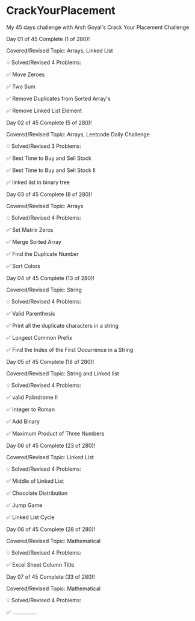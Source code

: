 # CrackYourPlacement
My 45 days challenge with Arsh Goyal's Crack Your Placement Challenge


Day 01 of 45 Complete (1 of 280)!

Covered/Revised Topic: Arrays, Linked List

💡 Solved/Revised 4 Problems:


✅ Move Zeroes

✅ Two Sum

✅ Remove Duplicates from Sorted Array's

✅ Remove Linked List Element



Day 02 of 45 Complete (5 of 280)!

Covered/Revised Topic: Arrays, Leetcode Daily Challenge 

💡 Solved/Revised 3 Problems:

✅ Best Time to Buy and Sell Stock 

✅ Best Time to Buy and Sell Stock II

✅ linked list in binary tree



Day 03 of 45 Complete (8 of 280)!

Covered/Revised Topic: Arrays 

💡 Solved/Revised 4 Problems:

✅ Set Matrix Zeros 

✅ Merge Sorted Array 

✅ Find the Duplicate Number 

✅ Sort Colors



Day 04 of 45 Complete (13 of 280)!

Covered/Revised Topic: String 

💡 Solved/Revised 4 Problems:

✅ Valid Parenthesis

✅ Print all the duplicate characters in a string

✅ Longest Common Prefix 

✅ Find the Index of the First Occurrence in a String



Day 05 of 45 Complete (18 of 280)!

Covered/Revised Topic: String and Linked list 

💡 Solved/Revised 4 Problems:

✅ valid Palindrome II

✅ Integer to Roman

✅ Add Binary 

✅ Maximum Product of Three Numbers 


Day 06 of 45 Complete (23 of 280)!

Covered/Revised Topic: Linked List 

💡 Solved/Revised 4 Problems:

✅ Middle of Linked List 

✅ Chocolate Distribution

✅ Jump Game

✅ Linked List Cycle

Day 06 of 45 Complete (28 of 280)!

Covered/Revised Topic: Mathematical 

💡 Solved/Revised 4 Problems:

✅ Excel Sheet Column Title 


Day 07 of 45 Complete (33 of 280)!

Covered/Revised Topic: Mathematical 

💡 Solved/Revised 4 Problems:

✅ ................










